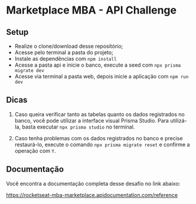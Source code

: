 # Marketplace MBA - API Challenge

## Setup

- Realize o clone/download desse repositório;
- Acesse pelo terminal a pasta do projeto;
- Instale as dependências com `npm install`
- Acesse a pasta api e inicie o banco, execute a seed com `npx prisma migrate dev`
- Acesse via terminal a pasta web, depois inicie a aplicação com `npm run dev`

## Dicas

1. Caso queira verificar tanto as tabelas quanto os dados registrados no banco, você pode utilizar a interface visual Prisma Studio. Para utilizá-la, basta executar `npx prisma studio` no terminal.

2. Caso tenha problemas com os dados registrados no banco e precise restaurá-lo, execute o comando `npx prisma migrate reset` e confirme a operação com `Y`.

## Documentação

Você encontra a documentação completa desse desafio no link abaixo:

https://rocketseat-mba-marketplace.apidocumentation.com/reference